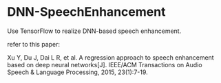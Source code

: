 # DNN-SpeechEnhancement

Use TensorFlow to realize DNN-based speech enhancement.

refer to this paper:

Xu Y, Du J, Dai L R, et al. A regression approach to speech enhancement based on deep neural networks[J]. IEEE/ACM Transactions on Audio Speech & Language Processing, 2015, 23(1):7-19.
